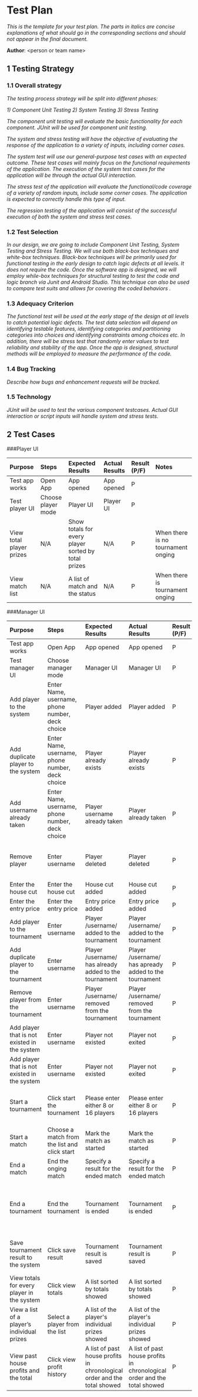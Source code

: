 # Test Plan

*This is the template for your test plan. The parts in italics are concise explanations of what should go in the corresponding sections and should not appear in the final document.*

**Author**: \<person or team name\>

## 1 Testing Strategy

### 1.1 Overall strategy


*The testing process strategy will be split into different phases:*

*1) Component Unit Testing*
*2) System Testing*
*3) Stress Testing*

*The component unit testing will evaluate the basic functionality for each component. JUnit will be used for component unit testing.*

*The system and stress testing will have the objective of evaluating the response of the application to a variety of inputs, including corner cases.*

*The system test will use our general-purpose test cases with an expected outcome. These test cases will mainly focus on the functional requirements of the application. The execution of the system test cases for the application will be through the actual GUI interaction.*

*The stress test of the application will evaluate the functional/code coverage of a variety of random inputs, include some corner cases. The application is expected to correctly handle this type of input.*

*The regression testing of the application will consist of the successful execution of both the system and stress test cases.*

### 1.2 Test Selection

*In our design, we are going to include Component Unit Testing, System Testing and Stress Testing. We will use both black-box techniques and white-box techniques. Black-box techniques will be primarily used for functional testing in the early design to catch logic defects at all levels. It does not require the code. Once the software app is designed, we will employ while-box techniques for structural testing to test the code and logic branch via Junit and Android Studio. This technique can also be used to compare test suits and allows for covering the coded behaviors .*

### 1.3 Adequacy Criterion

*The functional test will be used at the early stage of the design at all levels to catch potential logic defects. The test data selection will depend on identifying testable features, identifying categories and partitioning categories into choices and identifying constraints among choices etc. In addition, there will be stress test that randomly enter values to test reliability and stability of the app. Once the app is designed, structural methods will be employed to measure the performance of the code.*

### 1.4 Bug Tracking

*Describe how bugs and enhancement requests will be tracked.*

### 1.5 Technology

*JUnit will be used to test the various component testcases. Actual GUI interaction or script inputs will handle system and stress tests.*

## 2 Test Cases

###Player UI

| Purpose		| Steps    | Expected Results | Actual Results | Result (P/F)| Notes |
| :----------| :------- | :----------------| :--------------| :-----------| :------|
| Test app works	| Open App 	| App opened | App opened | P | |
| Test player UI	| Choose player mode	| Player UI | Player UI  | P  | |
| View total player prizes | N/A | Show totals for every player sorted by total prizes | N/A | P | When there is no tournament onging | 
| View match list | N/A | A list of match and the status | N/A | P | When there is tournament onging | 

###Manager UI

| Purpose		| Steps    | Expected Results | Actual Results | Result (P/F)| Notes |
| :----------| :------- | :----------------| :--------------| :-----------| :------| 
| Test app works	| Open App 	| App opened | App opened | P | |
| Test manager UI	| Choose manager mode	| Manager UI | Manager UI   | P  | |
| Add player to the system	| Enter Name, username, phone number, deck choice | Player added | Player added  | P | |
| Add duplicate player to the system | Enter Name, username, phone number, deck choice | Player already exists | Player already exists  | P | Player info has already entered |
| Add username already taken	| Enter Name, username, phone number, deck choice | Player username already taken | Player already taken  | P | Player username is taken |
| Remove player	| Enter username | Player deleted | Player deleted  | P | Use the username to delete since it is unique |
| Enter the house cut| Enter the house cut 	| House cut added | House cut added | P | |
| Enter the entry price| Enter the entry price | Entry price added | Entry price added | P | |
| Add player to the tournament| Enter username | Player /username/ added to the tournament | Player /username/ added to the tournament| P | |
| Add duplicate player to the tournament| Enter username | Player /username/ has already added to the tournament | Player /username/ has apready added to the tournament| P | Add player that is adlready added|
| Remove player from the tournament| Enter username | Player /username/ removed from the tournament| Player /username/ removed from the tournament| P | Remove players added by mistake |
| Add player that is not existed in the system | Enter username | Player not existed | Player not exited | P | Add player that is not in the system|
| Add player that is not existed in the system | Enter username | Player not existed | Player not exited | P | Add player that is not in the system|
| Start a tournament | Click start the tournament | Please enter either 8 or 16 players | Please enter either 8 or 16 players | P | When the players number is neither 8 or 16 |
| Start a match | Choose a match from the list and click start | Mark the match as started | Mark the match as started | P | When a tournament is onging |
| End a match | End the onging match | Specify a result for the ended match | Specify a result for the ended match | P | When a tournament is onging |
| End a tournament | End the tournament | Tournament is ended | Tournament is ended | P | If ended earily, show the tournament is ended ahead of time |
| Save tournament result to the system | Click save result | Tournament result is saved | Tournament result is saved | P | Save the house profit and the 1/ 2/ 3 prize |
| View totals for every player in the system | Click view totals | A list sorted by totals showed | A list sorted by totals showed | P | When there is no tournament onging |  
| View a list of a player’s individual prizes | Select a player from the list | A list of the player's individual prizes showed | A list of the player's individual prizes showed | P | When there is no tournament onging |  
| View past house profits and the total |  Click view profit history | A list of past house profits in chronological order and the total showed | A list of past house profits in chronological order and the total showed| P | When there is no tournament onging |   
